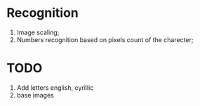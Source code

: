 # Recognition
1. Image scaling;
2. Numbers recognition based on pixels count of the charecter;

# TODO
1. Add letters english, cyrillic
2. base images
